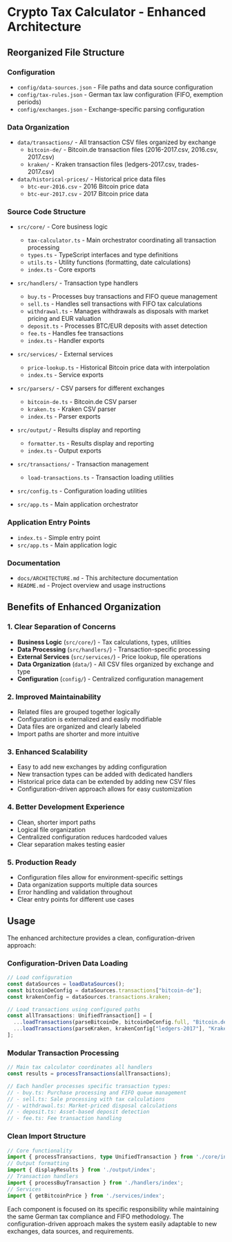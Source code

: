 # Crypto Tax Calculator - Enhanced Architecture

## Reorganized File Structure

### Configuration
- `config/data-sources.json` - File paths and data source configuration
- `config/tax-rules.json` - German tax law configuration (FIFO, exemption periods)
- `config/exchanges.json` - Exchange-specific parsing configuration

### Data Organization
- `data/transactions/` - All transaction CSV files organized by exchange
  - `bitcoin-de/` - Bitcoin.de transaction files (2016-2017.csv, 2016.csv, 2017.csv)
  - `kraken/` - Kraken transaction files (ledgers-2017.csv, trades-2017.csv)
- `data/historical-prices/` - Historical price data files
  - `btc-eur-2016.csv` - 2016 Bitcoin price data
  - `btc-eur-2017.csv` - 2017 Bitcoin price data

### Source Code Structure
- `src/core/` - Core business logic
  - `tax-calculator.ts` - Main orchestrator coordinating all transaction processing
  - `types.ts` - TypeScript interfaces and type definitions
  - `utils.ts` - Utility functions (formatting, date calculations)
  - `index.ts` - Core exports

- `src/handlers/` - Transaction type handlers
  - `buy.ts` - Processes buy transactions and FIFO queue management
  - `sell.ts` - Handles sell transactions with FIFO tax calculations
  - `withdrawal.ts` - Manages withdrawals as disposals with market pricing and EUR valuation
  - `deposit.ts` - Processes BTC/EUR deposits with asset detection
  - `fee.ts` - Handles fee transactions
  - `index.ts` - Handler exports

- `src/services/` - External services
  - `price-lookup.ts` - Historical Bitcoin price data with interpolation
  - `index.ts` - Service exports

- `src/parsers/` - CSV parsers for different exchanges
  - `bitcoin-de.ts` - Bitcoin.de CSV parser
  - `kraken.ts` - Kraken CSV parser
  - `index.ts` - Parser exports

- `src/output/` - Results display and reporting
  - `formatter.ts` - Results display and reporting
  - `index.ts` - Output exports

- `src/transactions/` - Transaction management
  - `load-transactions.ts` - Transaction loading utilities

- `src/config.ts` - Configuration loading utilities
- `src/app.ts` - Main application orchestrator

### Application Entry Points
- `index.ts` - Simple entry point
- `src/app.ts` - Main application logic

### Documentation
- `docs/ARCHITECTURE.md` - This architecture documentation
- `README.md` - Project overview and usage instructions

## Benefits of Enhanced Organization

### 1. **Clear Separation of Concerns**
- **Business Logic** (`src/core/`) - Tax calculations, types, utilities
- **Data Processing** (`src/handlers/`) - Transaction-specific processing
- **External Services** (`src/services/`) - Price lookup, file operations
- **Data Organization** (`data/`) - All CSV files organized by exchange and type
- **Configuration** (`config/`) - Centralized configuration management

### 2. **Improved Maintainability**
- Related files are grouped together logically
- Configuration is externalized and easily modifiable
- Data files are organized and clearly labeled
- Import paths are shorter and more intuitive

### 3. **Enhanced Scalability**
- Easy to add new exchanges by adding configuration
- New transaction types can be added with dedicated handlers
- Historical price data can be extended by adding new CSV files
- Configuration-driven approach allows for easy customization

### 4. **Better Development Experience**
- Clean, shorter import paths
- Logical file organization
- Centralized configuration reduces hardcoded values
- Clear separation makes testing easier

### 5. **Production Ready**
- Configuration files allow for environment-specific settings
- Data organization supports multiple data sources
- Error handling and validation throughout
- Clear entry points for different use cases

## Usage

The enhanced architecture provides a clean, configuration-driven approach:

### Configuration-Driven Data Loading
```typescript
// Load configuration
const dataSources = loadDataSources();
const bitcoinDeConfig = dataSources.transactions["bitcoin-de"];
const krakenConfig = dataSources.transactions.kraken;

// Load transactions using configured paths
const allTransactions: UnifiedTransaction[] = [
  ...loadTransactions(parseBitcoinDe, bitcoinDeConfig.full, "Bitcoin.de"),
  ...loadTransactions(parseKraken, krakenConfig["ledgers-2017"], "Kraken"),
];
```

### Modular Transaction Processing
```typescript
// Main tax calculator coordinates all handlers
const results = processTransactions(allTransactions);

// Each handler processes specific transaction types:
// - buy.ts: Purchase processing and FIFO queue management
// - sell.ts: Sale processing with tax calculations
// - withdrawal.ts: Market-priced disposal calculations
// - deposit.ts: Asset-based deposit detection
// - fee.ts: Fee transaction handling
```

### Clean Import Structure
```typescript
// Core functionality
import { processTransactions, type UnifiedTransaction } from './core/index';
// Output formatting
import { displayResults } from './output/index';
// Transaction handlers
import { processBuyTransaction } from './handlers/index';
// Services
import { getBitcoinPrice } from './services/index';
```

Each component is focused on its specific responsibility while maintaining the same German tax compliance and FIFO methodology. The configuration-driven approach makes the system easily adaptable to new exchanges, data sources, and requirements.
